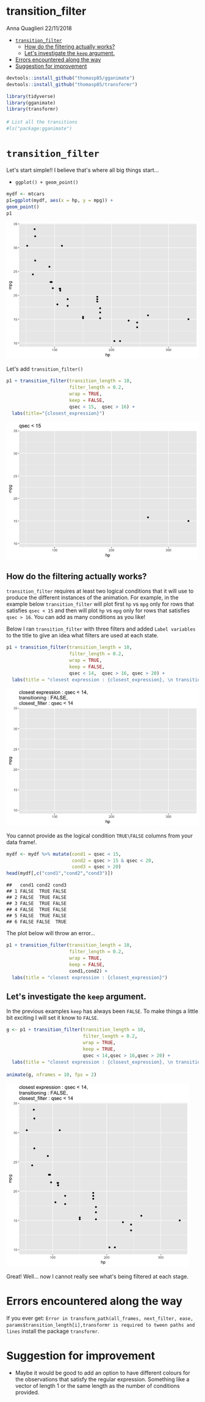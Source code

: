 transition\_filter
================
Anna Quaglieri
22/11/2018

-   [`transition_filter`](#transition_filter)
    -   [How do the filtering actually works?](#how-do-the-filtering-actually-works)
    -   [Let's investigate the `keep` argument.](#lets-investigate-the-keep-argument.)
-   [Errors encountered along the way](#errors-encountered-along-the-way)
-   [Suggestion for improvement](#suggestion-for-improvement)

``` r
devtools::install_github("thomasp85/gganimate")
devtools::install_github("thomasp85/transformr")
```

``` r
library(tidyverse)
library(gganimate)
library(transformr)

# List all the transitions
#ls("package:gganimate")
```

`transition_filter`
===================

Let's start simple!! I believe that's where all big things start...

-   `ggplot() + geom_point()`

``` r
mydf <- mtcars
p1=ggplot(mydf, aes(x = hp, y = mpg)) +
geom_point()
p1
```

![](transition_filter_files/figure-markdown_github/unnamed-chunk-3-1.png)

Let's add `transition_filter()`

``` r
p1 + transition_filter(transition_length = 10, 
                       filter_length = 0.2, 
                       wrap = TRUE, 
                       keep = FALSE,
                       qsec < 15,  qsec > 16) +
  labs(title="{closest_expression}")
```

![](transition_filter_files/figure-markdown_github/unnamed-chunk-4-1.gif)

How do the filtering actually works?
------------------------------------

`transition_filter` requires at least two logical conditions that it will use to produce the different instances of the animation. For example, in the example below `transition_filter` will plot first `hp` vs `mpg` only for rows that satisfies `qsec < 15` and then will plot `hp` vs `mpg` only for rows that satisfies `qsec > 16`. You can add as many conditions as you like!

Below I ran `transition_filter` with three filters and added `Label variables` to the title to give an idea what filters are used at each state.

``` r
p1 + transition_filter(transition_length = 10, 
                       filter_length = 0.2, 
                       wrap = TRUE, 
                       keep = FALSE,
                       qsec < 14,  qsec > 16, qsec > 20) + 
  labs(title = "closest expression : {closest_expression}, \n transitioning : {transitioning}, \n closest_filter : {closest_filter}")
```

![](transition_filter_files/figure-markdown_github/unnamed-chunk-5-1.gif)

You cannot provide as the logical condition `TRUE\FALSE` columns from your data frame!.

``` r
mydf <- mydf %>% mutate(cond1 = qsec < 15,
                        cond2 = qsec > 15 & qsec < 20,
                        cond3 = qsec > 20)
head(mydf[,c("cond1","cond2","cond3")])
```

    ##   cond1 cond2 cond3
    ## 1 FALSE  TRUE FALSE
    ## 2 FALSE  TRUE FALSE
    ## 3 FALSE  TRUE FALSE
    ## 4 FALSE  TRUE FALSE
    ## 5 FALSE  TRUE FALSE
    ## 6 FALSE FALSE  TRUE

The plot below will throw an error...

``` r
p1 + transition_filter(transition_length = 10, 
                       filter_length = 0.2, 
                       wrap = TRUE, 
                       keep = FALSE,
                       cond1,cond2) + 
  labs(title = "closest expression : {closest_expression}")
```

Let's investigate the `keep` argument.
--------------------------------------

In the previous examples `keep` has always been `FALSE`. To make things a little bit exciting I will set it know to `FALSE`.

``` r
g <- p1 + transition_filter(transition_length = 10, 
                            filter_length = 0.2, 
                            wrap = TRUE, 
                            keep = TRUE,
                            qsec < 14,qsec > 16,qsec > 20) + 
  labs(title = "closest expression : {closest_expression}, \n transitioning : {transitioning}, \n closest_filter : {closest_filter}")

animate(g, nframes = 10, fps = 2)
```

![](transition_filter_files/figure-markdown_github/unnamed-chunk-8-1.gif)

Great! Well... now I cannot really see what's being filtered at each stage.

Errors encountered along the way
================================

If you ever get: `Error in transform_path(all_frames, next_filter, ease, params$transition_length[i],transformr is required to tween paths and lines` install the package `transformr`.

Suggestion for improvement
==========================

-   Maybe it would be good to add an option to have different colours for the observations that satisfy the regular expression. Something like a vector of length 1 or the same length as the number of conditions provided.

